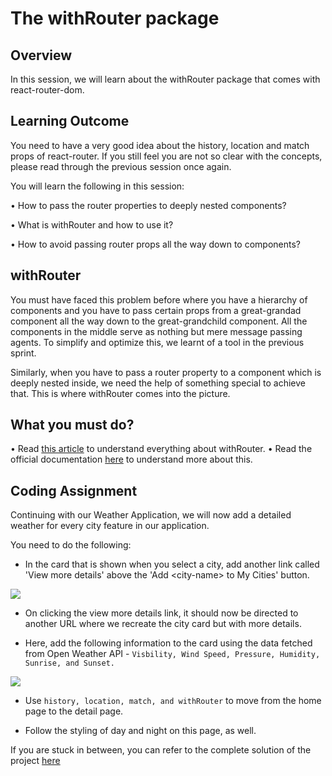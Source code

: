 ﻿# The withRouter package

## Overview

In this session, we will learn about the withRouter package that comes with react-router-dom.


## Learning Outcome

You need to have a very good idea about the history, location and match props of react-router. If you still feel you are not so clear with the concepts, please read through the previous session once again.

You will learn the following in this session:

•	How to pass the router properties to deeply nested components?

•	What is withRouter and how to use it?

•	How to avoid passing router props all the way down to components?


## withRouter

You must have faced this problem before where you have a hierarchy of components and you have to pass certain props from a great-grandad component all the way down to the great-grandchild component. All the components in the middle serve as nothing but mere message passing agents. To simplify and optimize this, we learnt of a tool in the previous sprint.

Similarly, when you have to pass a router property to a component which is deeply nested inside, we need the help of something special to achieve that. This is where withRouter comes into the picture.

## What you must do?

•	Read [this article](https://hackernoon.com/withrouter-advanced-features-of-react-router-for-single-page-apps-42b2a1a0d315) to understand everything about withRouter.
•	Read the official documentation [here](https://reacttraining.com/react-router/core/api/withRouter) to understand more about this.

##  Coding Assignment

Continuing with our Weather Application, we will now add a detailed weather for every city feature in our application.

You need to do the following:

- In the card that is shown when you select a city, add another link called 'View more details' above the 'Add \<city-name> to My Cities' button.

![](https://github.com/greyatom-school/the-minerva-project/raw/master/FEWD/sprint_5/images/assignment_534a.PNG)

- On clicking the view more details link, it should now be directed to another URL where we recreate the city card but with more details.

- Here, add the following information to the card using the data fetched from Open Weather API - ```Visbility, Wind Speed, Pressure, Humidity, Sunrise, and Sunset.```

![](https://github.com/greyatom-school/the-minerva-project/raw/master/FEWD/sprint_5/images/assignment_534b.PNG)


- Use ```history, location, match, and withRouter``` to move from the home page to the detail page.

- Follow the styling of day and night on this page, as well.


If you are stuck in between, you can refer to the complete solution of the project [here](https://drive.google.com/file/d/1BiFcjVIviF3ZGB25ax00dAbd7PBjwpvb/view?usp=sharing)


